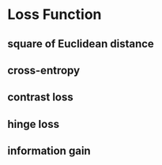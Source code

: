 # Loss Function



## square of Euclidean distance



## cross-entropy



## contrast loss



## hinge loss



## information gain

